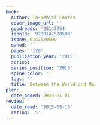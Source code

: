 ```yaml
---
book:
  author: Ta-Nehisi Coates
  cover_image_url: ''
  goodreads: '25147754'
  isbn13: '9780147520500'
  isbn9: 0147520509
  owned: ''
  pages: '176'
  publication_year: '2015'
  series: ''
  series_position: '2015'
  spine_color: ''
  tags: ''
  title: Between the World and Me
plan:
  date_added: 2023-01-01
review:
  date_read: '2015-08-15'
  rating: '5'
---
```

